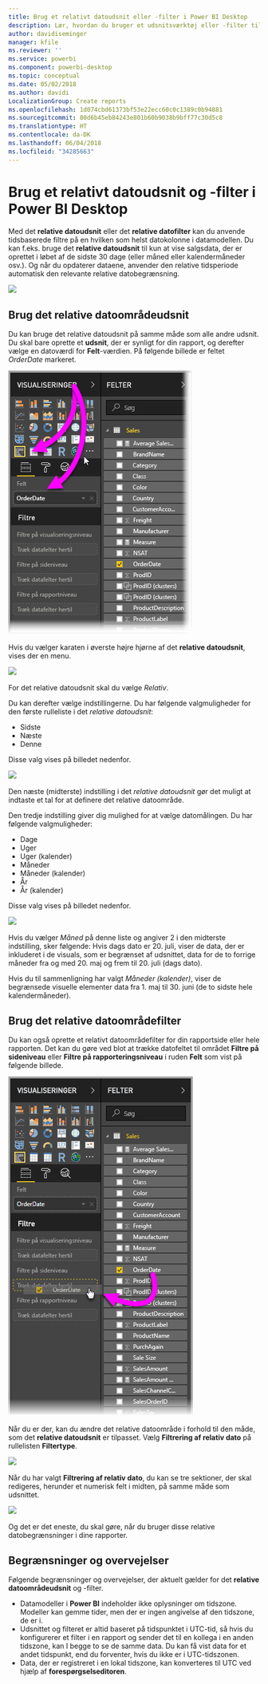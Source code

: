 ```yaml
---
title: Brug et relativt datoudsnit eller -filter i Power BI Desktop
description: Lær, hvordan du bruger et udsnitsværktøj eller -filter til at begrænse relative datoområder i Power BI Desktop
author: davidiseminger
manager: kfile
ms.reviewer: ''
ms.service: powerbi
ms.component: powerbi-desktop
ms.topic: conceptual
ms.date: 05/02/2018
ms.author: davidi
LocalizationGroup: Create reports
ms.openlocfilehash: 1d074cbd61373bf53e22ecc60c0c1389c0b94881
ms.sourcegitcommit: 80d6b45eb84243e801b60b9038b9bff77c30d5c8
ms.translationtype: HT
ms.contentlocale: da-DK
ms.lasthandoff: 06/04/2018
ms.locfileid: "34285663"
---
```

# <a name="use-a-relative-date-slicer-and-filter-in-power-bi-desktop"></a>Brug et relativt datoudsnit og -filter i Power BI Desktop
Med det **relative datoudsnit** eller det **relative datofilter** kan du anvende tidsbaserede filtre på en hvilken som helst datokolonne i datamodellen. Du kan f.eks. bruge det **relative datoudsnit** til kun at vise salgsdata, der er oprettet i løbet af de sidste 30 dage (eller måned eller kalendermåneder osv.). Og når du opdaterer dataene, anvender den relative tidsperiode automatisk den relevante relative datobegrænsning.

![](media/desktop-slicer-filter-date-range/relative-date-range-slicer-filter_01.png)

## <a name="using-the-relative-date-range-slicer"></a>Brug det relative datoområdeudsnit
Du kan bruge det relative datoudsnit på samme måde som alle andre udsnit. Du skal bare oprette et **udsnit**, der er synligt for din rapport, og derefter vælge en datoværdi for **Felt**-værdien. På følgende billede er feltet *OrderDate* markeret.

![](media/desktop-slicer-filter-date-range/relative-date-range-slicer-filter_02.png)

Hvis du vælger karaten i øverste højre hjørne af det **relative datoudsnit**, vises der en menu.

![](media/desktop-slicer-filter-date-range/relative-date-range-slicer-filter_03.png)

For det relative datoudsnit skal du vælge *Relativ*.

Du kan derefter vælge indstillingerne. Du har følgende valgmuligheder for den første rulleliste i det *relative datoudsnit*:

* Sidste
* Næste
* Denne

Disse valg vises på billedet nedenfor.

![](media/desktop-slicer-filter-date-range/relative-date-range-slicer-filter_04.png)

Den næste (midterste) indstilling i det *relative datoudsnit* gør det muligt at indtaste et tal for at definere det relative datoområde.

Den tredje indstilling giver dig mulighed for at vælge datomålingen. Du har følgende valgmuligheder:

* Dage
* Uger
* Uger (kalender)
* Måneder
* Måneder (kalender)
* År
* År (kalender)

Disse valg vises på billedet nedenfor.

![](media/desktop-slicer-filter-date-range/relative-date-range-slicer-filter_05.png)

Hvis du vælger *Måned* på denne liste og angiver 2 i den midterste indstilling, sker følgende: Hvis dags dato er 20. juli, viser de data, der er inkluderet i de visuals, som er begrænset af udsnittet, data for de to forrige måneder fra og med 20. maj og frem til 20. juli (dags dato).

Hvis du til sammenligning har valgt *Måneder (kalender)*, viser de begrænsede visuelle elementer data fra 1. maj til 30. juni (de to sidste hele kalendermåneder).

## <a name="using-the-relative-date-range-filter"></a>Brug det relative datoområdefilter
Du kan også oprette et relativt datoområdefilter for din rapportside eller hele rapporten. Det kan du gøre ved blot at trække datofeltet til området **Filtre på sideniveau** eller **Filtre på rapporteringsniveau** i ruden **Felt** som vist på følgende billede.

![](media/desktop-slicer-filter-date-range/relative-date-range-slicer-filter_06.png)

Når du er der, kan du ændre det relative datoområde i forhold til den måde, som det **relative datoudsnit** er tilpasset. Vælg **Filtrering af relativ dato** på rullelisten **Filtertype**.

![](media/desktop-slicer-filter-date-range/relative-date-range-slicer-filter_07.png)

Når du har valgt **Filtrering af relativ dato**, du kan se tre sektioner, der skal redigeres, herunder et numerisk felt i midten, på samme måde som udsnittet.

![](media/desktop-slicer-filter-date-range/relative-date-range-slicer-filter_08.png)

Og det er det eneste, du skal gøre, når du bruger disse relative datobegrænsninger i dine rapporter.

## <a name="limitations-and-considerations"></a>Begrænsninger og overvejelser
Følgende begrænsninger og overvejelser, der aktuelt gælder for det **relative datoområdeudsnit** og -filter.

* Datamodeller i **Power BI** indeholder ikke oplysninger om tidszone. Modeller kan gemme tider, men der er ingen angivelse af den tidszone, de er i.
* Udsnittet og filteret er altid baseret på tidspunktet i UTC-tid, så hvis du konfigurerer et filter i en rapport og sender det til en kollega i en anden tidszone, kan I begge to se de samme data. Du kan få vist data for et andet tidspunkt, end du forventer, hvis du ikke er i UTC-tidszonen.
* Data, der er registreret i en lokal tidszone, kan konverteres til UTC ved hjælp af **forespørgselseditoren**.

